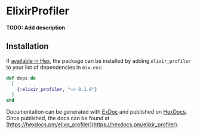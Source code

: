 # ElixirProfiler

**TODO: Add description**

## Installation

If [available in Hex](https://hex.pm/docs/publish), the package can be installed
by adding `elixir_profiler` to your list of dependencies in `mix.exs`:

```elixir
def deps do
  [
    {:elixir_profiler, "~> 0.1.0"}
  ]
end
```

Documentation can be generated with [ExDoc](https://github.com/elixir-lang/ex_doc)
and published on [HexDocs](https://hexdocs.pm). Once published, the docs can
be found at [https://hexdocs.pm/elixir_profiler](https://hexdocs.pm/elixir_profiler).

